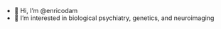 - 👋 Hi, I’m @enricodam
- 👀 I’m interested in biological psychiatry, genetics, and neuroimaging

<!---
enricodam/enricodam is a ✨ special ✨ repository because its `README.md` (this file) appears on your GitHub profile.
You can click the Preview link to take a look at your changes.
--->
